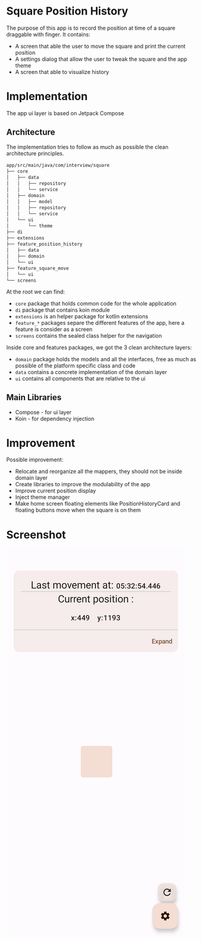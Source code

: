 # Square Position History

The purpose of this app is to record the position at time of a square draggable with finger.
It contains:
- A screen that able the user to move the square and print the current position
- A settings dialog that allow the user to tweak the square and the app theme
- A screen that able to visualize history

# Implementation
The app ui layer is based on Jetpack Compose
## Architecture
The implementation tries to follow as much as possible the clean architecture principles.

```
app/src/main/java/com/interview/square
├── core
│   ├── data
│   │   ├── repository
│   │   └── service
│   ├── domain
│   │   ├── model
│   │   ├── repository
│   │   └── service
│   └── ui
│       └── theme
├── di
├── extensions
├── feature_position_history
│   ├── data
│   ├── domain
│   └── ui
├── feature_square_move
│   └── ui
└── screens
```
At the root we can find:
- `core` package that holds common code for the whole application
- `di` package that contains koin module
- `extensions` is an helper package for kotlin extensions
- `feature_*` packages separe the different features of the app, here a feature is consider as a screen
- `screens` contains the sealed class helper for the navigation

Inside core and features packages, we got the 3 clean architecture layers:
- `domain` package holds the models and all the interfaces, free as much as possible of the platform specific class and code 
- `data` contains a concrete implementation of the domain layer
- `ui` contains all components that are relative to the ui

## Main Libraries
- Compose - for ui layer
- Koin - for dependency injection

# Improvement 
Possible improvement:
- Relocate and reorganize all the mappers, they should not be inside domain layer
- Create libraries to improve the modulability of the app
- Improve current position display 
- Inject theme manager
- Make home screen floating elements like PositionHistoryCard and floating buttons move when the square is on them 

# Screenshot
![Move the square and display last position](screenshots/home_screen.png "Home screen")

